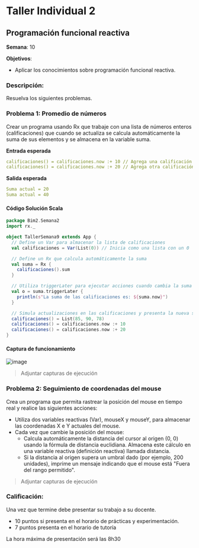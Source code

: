 # Taller Individual  2
## Programación funcional reactiva

**Semana**: 10

**Objetivos**:

- Aplicar los conocimientos sobre programación funcional reactiva.

### Descripción:

Resuelva los siguientes problemas.

### Problema 1: Promedio de números

Crear un programa usando Rx que trabaje con una lista de números enteros (calificaciones) que cuando se actualiza se calcula automáticamente la suma de sus elementos y se almacena en la variable suma.

**Entrada esperada**
```yaml
calificaciones() = calificaciones.now :+ 10 // Agrega una calificación
calificaciones() = calificaciones.now :+ 20 // Agrega otra calificación
```

**Salida esperada**
```yaml
Suma actual = 20
Suma actual = 40
```

#### Código Solución Scala
```scala
package Bim2.Semana2
import rx._

object TallerSemana9 extends App {
  // Define un Var para almacenar la lista de calificaciones
  val calificaciones = Var(List(0)) // Inicia como una lista con un 0

  // Define un Rx que calcula automáticamente la suma
  val suma = Rx {
    calificaciones().sum
  }

  // Utiliza triggerLater para ejecutar acciones cuando cambia la suma
  val o = suma.triggerLater {
    println(s"La suma de las calificaciones es: ${suma.now}")
  }

  // Simula actualizaciones en las calificaciones y presenta la nueva suma
  calificaciones() = List(85, 90, 78)
  calificaciones() = calificaciones.now :+ 10
  calificaciones() = calificaciones.now :+ 20
}
```

#### Captura de funcionamiento

![image](https://github.com/user-attachments/assets/cf25682e-7766-43b7-85e8-944d606f567f)


> Adjuntar capturas de ejecución

### Problema 2: Seguimiento de coordenadas del mouse
Crea un programa que permita rastrear la posición del mouse en tiempo real y realice las siguientes acciones:

- Utiliza dos variables reactivas (Var), mouseX y mouseY, para almacenar las coordenadas X e Y actuales del mouse.
- Cada vez que cambie la posición del mouse:
  - Calcula automáticamente la distancia del cursor al origen (0, 0) usando la fórmula de distancia euclidiana. Almacena este cálculo en una variable reactiva (definición reactiva) llamada distancia.
  - Si la distancia al origen supera un umbral dado (por ejemplo, 200 unidades), imprime un mensaje indicando que el mouse está "Fuera del rango permitido".

> Adjuntar capturas de ejecución

### Calificación:

Una vez que termine debe presentar su trabajo a su docente.

- 10 puntos si presenta en el horario de prácticas y experimentación.
- 7 puntos presenta en el horario de tutoría

La hora máxima de presentación será las 8h30
